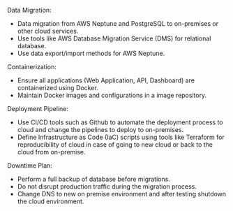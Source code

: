 Data Migration:

- Data migration from AWS Neptune and PostgreSQL to on-premises or other cloud services.
- Use tools like AWS Database Migration Service (DMS) for relational database.
- Use data export/import methods for AWS Neptune.

Containerization:

- Ensure all applications (Web Application, API, Dashboard) are containerized using Docker.
- Maintain Docker images and configurations in a image repository.

Deployment Pipeline:

- Use CI/CD tools such as Github to automate the deployment process to cloud and change the pipelines to deploy to on-premises.
- Define Infrastructure as Code (IaC) scripts using tools like Terraform for reproducibility of cloud in case of going to new cloud or back to the cloud from on-premise.

Downtime Plan:

- Perform a full backup of database before migrations.
- Do not disrupt production traffic during the migration process.
- Change DNS to new on premise environment and after testing shutdown the cloud environment.
